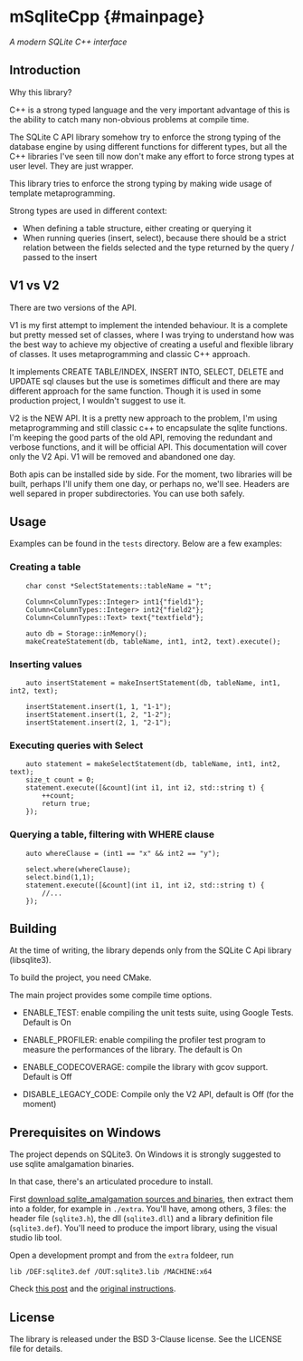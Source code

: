 # mSqliteCpp {#mainpage}
_A modern SQLite C++ interface_

## Introduction
Why this library?

C++ is a strong typed language and the very important advantage of this is the ability to catch many non-obvious 
problems at compile time.

The SQLite C API library somehow try to enforce the strong typing of the database engine by using different functions
for different types, but all the C++ libraries I've seen till now don't make any effort to force strong types at user
level. They are just wrapper.

This library tries to enforce the strong typing by making wide usage of template metaprogramming.

Strong types are used in different context:

- When defining a table structure, either creating or querying it
- When running queries (insert, select), because there should be a strict relation between the fields selected and the
type returned by the query / passed to the insert

## V1 vs V2

There are two versions of the API.

V1 is my first attempt to implement the intended behaviour. It is a complete but pretty messed set of classes, 
where I was trying to understand how was the best way to achieve my objective of creating a useful and 
flexible library of classes. It uses metaprogramming and classic C++ approach.

It implements CREATE TABLE/INDEX, INSERT INTO, SELECT, DELETE and UPDATE sql clauses but the use is sometimes difficult
and there are may different approach for the same function. Though it is used in some production project, I wouldn't 
suggest to use it.

V2 is the NEW API. It is a pretty new approach to the problem, I'm using metaprogramming and still classic c++ to 
encapsulate the sqlite functions. I'm keeping the good parts of the old API, removing the redundant and verbose
functions, and it will be official API. This documentation will cover only the V2 Api. V1 will be removed and 
abandoned one day.

Both apis can be installed side by side. For the moment, two libraries will be built, perhaps I'll unify them one day,
or perhaps no, we'll see. Headers are well separed in proper subdirectories. You can use both safely. 

## Usage
Examples can be found in the `tests` directory. Below are a few examples:

### Creating a table

```
    char const *SelectStatements::tableName = "t";

    Column<ColumnTypes::Integer> int1{"field1"};
    Column<ColumnTypes::Integer> int2{"field2"};
    Column<ColumnTypes::Text> text{"textfield"};

    auto db = Storage::inMemory();
    makeCreateStatement(db, tableName, int1, int2, text).execute();
```

### Inserting values

```
    auto insertStatement = makeInsertStatement(db, tableName, int1, int2, text);
    
    insertStatement.insert(1, 1, "1-1");
    insertStatement.insert(1, 2, "1-2");
    insertStatement.insert(2, 1, "2-1");    
```

### Executing queries with Select

```
    auto statement = makeSelectStatement(db, tableName, int1, int2, text);
    size_t count = 0;
    statement.execute([&count](int i1, int i2, std::string t) {
        ++count;
        return true;
    });
```

### Querying a table, filtering with WHERE clause

```
    auto whereClause = (int1 == "x" && int2 == "y");

    select.where(whereClause);
    select.bind(1,1);
    statement.execute([&count](int i1, int i2, std::string t) { 
        //...
    });
```

## Building
At the time of writing, the library depends only from the SQLite C Api library (libsqlite3).

To build the project, you need CMake.

The main project provides some compile time options. 

- ENABLE_TEST: enable compiling the unit tests suite, using Google Tests. Default is On

- ENABLE_PROFILER: enable compiling the profiler test program to measure the performances of the library.
The default is On

- ENABLE_CODECOVERAGE: compile the library with gcov support. Default is Off

- DISABLE_LEGACY_CODE: Compile only the V2 API, default is Off (for the moment)

## Prerequisites on Windows

The project depends on SQLite3. On Windows it is strongly suggested to use sqlite amalgamation binaries.

In that case, there's an articulated procedure to install.

First [download sqlite_amalgamation sources and binaries](https://www.sqlite.org/download.html), then extract them 
into a folder, for example in `./extra`. You'll have, among others, 3 files: the header file (`sqlite3.h`), the dll
(`sqlite3.dll`) and a library definition file (`sqlite3.def`). You'll need to produce the import library, using
the visual studio lib tool.

Open a development prompt and from the `extra` foldeer, run

```
lib /DEF:sqlite3.def /OUT:sqlite3.lib /MACHINE:x64
```

Check [this post](https://discourse.cmake.org/t/correct-usage-of-findsqlite3-module-in-windows/174/5) and the 
[original instructions](https://gist.github.com/zeljic/d8b542788b225b1bcb5fce169ee28c55).  

## License
The library is released under the BSD 3-Clause license. See the LICENSE file for details.
